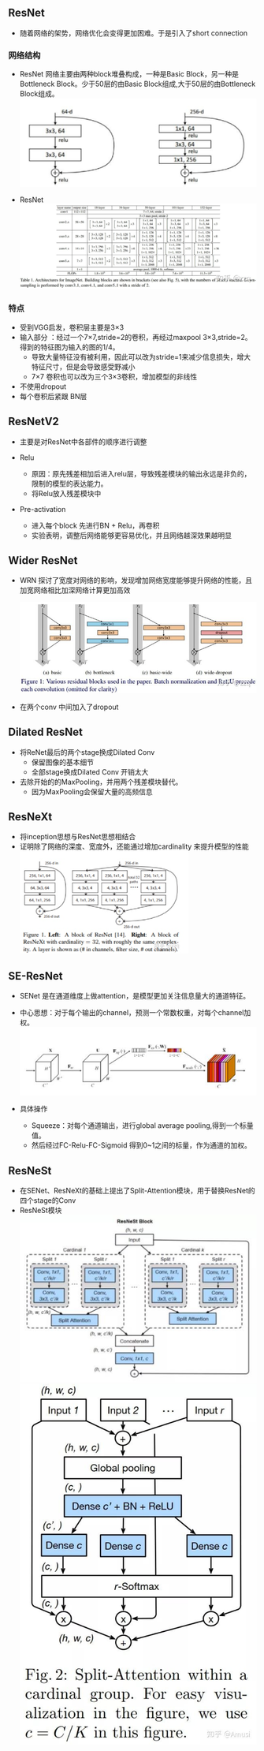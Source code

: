 

## ResNet

- 随着网络的架势，网络优化会变得更加困难。于是引入了short connection

### 网络结构
- ResNet 网络主要由两种block堆叠构成，一种是Basic Block，另一种是Bottleneck Block。少于50层的由Basic Block组成,大于50层的由Bottleneck Block组成。
   ![BLOCK](../picture/backbone/ResNet_Block.png)

- ResNet
  ![ResNet](../picture/backbone/ResNet.jpg)

### 特点
- 受到VGG启发，卷积层主要是3×3
- 输入部分 ：经过一个7×7,stride=2的卷积，再经过maxpool 3×3,stride=2。得到的特征图为输入的图的1/4。
  - 导致大量特征没有被利用，因此可以改为stride=1来减少信息损失，增大特征尺寸，但是会导致感受野减小
  - 7×7 卷积也可以改为三个3×3卷积，增加模型的非线性
- 不使用dropout
- 每个卷积后紧跟 BN层


## ResNetV2

- 主要是对ResNet中各部件的顺序进行调整

- Relu
  - 原因：原先残差相加后进入relu层，导致残差模块的输出永远是非负的，限制的模型的表达能力。
  - 将Relu放入残差模块中

- Pre-activation
  - 进入每个block 先进行BN + Relu，再卷积
  - 实验表明，调整后网络能够更容易优化，并且网络越深效果越明显
  
## Wider ResNet
- WRN 探讨了宽度对网络的影响，发现增加网络宽度能够提升网络的性能，且加宽网络相比加深网络计算更加高效

  ![widerresnet](../picture/backbone/WiderResNet.jpg)
- 在两个conv 中间加入了dropout
  
## Dilated ResNet

- 将ReNet最后的两个stage换成Dilated Conv
  - 保留图像的基本细节
  - 全部stage换成Dilated Conv 开销太大
- 去除开始的的MaxPooling，并用两个残差模块替代。
  - 因为MaxPooling会保留大量的高频信息 


## ResNeXt
- 将inception思想与ResNet思想相结合
- 证明除了网络的深度、宽度外，还能通过增加cardinality 来提升模型的性能
  ![resnext](../picture/backbone/ResNeXt.png)


## SE-ResNet
- SENet 是在通道维度上做attention，是模型更加关注信息量大的通道特征。
- 中心思想：对于每个输出的channel，预测一个常数权重，对每个channel加权。
    ![SENet](../picture/backbone/SENet.jpg)

- 具体操作
  - Squeeze：对每个通道输出，进行global average pooling,得到一个标量值。
  - 然后经过FC-Relu-FC-Sigmoid 得到0~1之间的标量，作为通道的加权。 



## ResNeSt 
- 在SENet、ResNeXt的基础上提出了Split-Attention模块，用于替换ResNet的四个stage的Conv
- ResNeSt模块
  ![ResNeSt](../picture/backbone/ResNeSt_Block.jpg)
  ![SplitAttention](../picture/backbone/Split_Attention.jpg)